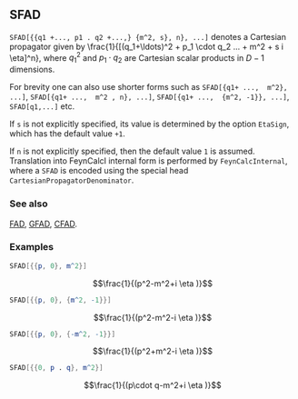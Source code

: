 ## SFAD

`SFAD[{{q1 +..., p1 . q2 +...,} {m^2, s}, n}, ...]` denotes a Cartesian propagator given by \frac{1}{[(q_1+\ldots)^2 + p_1 \cdot q_2 ... + m^2 + s i \eta]^n}, where $q_1^2$ and $p_1 \cdot q_2$ are Cartesian scalar products in $D-1$ dimensions.

For brevity one can also use shorter forms such as `SFAD[{q1+ ...,  m^2}, ...]`, `SFAD[{q1+ ...,  m^2 , n}, ...]`, `SFAD[{q1+ ...,  {m^2, -1}}, ...]`, `SFAD[q1,...]`  etc.

If `s` is not explicitly specified, its value is determined by the option `EtaSign`, which has the default value `+1`.

If `n` is not explicitly specified, then the default value `1` is assumed. Translation into FeynCalcI internal form is performed by `FeynCalcInternal`, where a `SFAD` is encoded using the special head `CartesianPropagatorDenominator`.

### See also

[FAD](FAD), [GFAD](GFAD), [CFAD](CFAD).

### Examples

```mathematica
SFAD[{{p, 0}, m^2}]
```

$$\frac{1}{(p^2-m^2+i \eta )}$$

```mathematica
SFAD[{{p, 0}, {m^2, -1}}]
```

$$\frac{1}{(p^2-m^2-i \eta )}$$

```mathematica
SFAD[{{p, 0}, {-m^2, -1}}]
```

$$\frac{1}{(p^2+m^2-i \eta )}$$

```mathematica
SFAD[{{0, p . q}, m^2}]
```

$$\frac{1}{(p\cdot q-m^2+i \eta )}$$